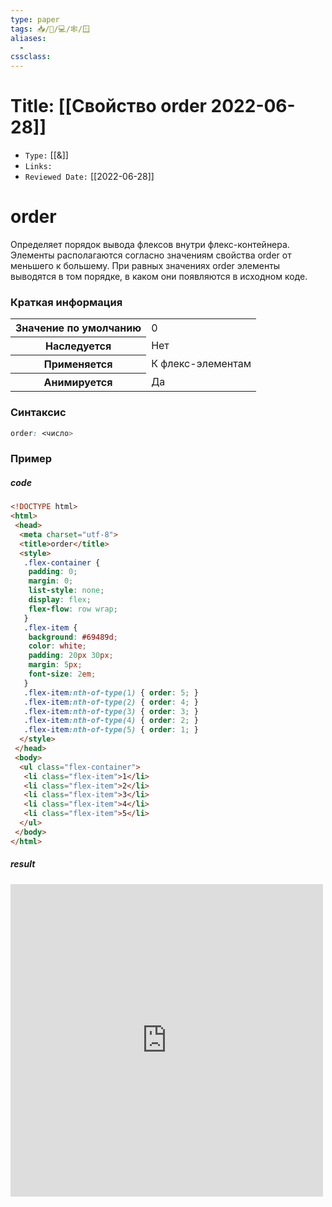 ```yaml
---
type: paper
tags: 📥️/📜️/💻/🕸/🪟
aliases:
  - 
cssclass: 
---
```




# Title: **[[Свойство order 2022-06-28]]**
- `Type:` [[&]]
- `Links:`
- `Reviewed Date:` [[2022-06-28]]

# order

Определяет порядок вывода флексов внутри флекс-контейнера. Элементы располагаются согласно значениям свойства order от меньшего к большему. При равных значениях order элементы выводятся в том порядке, в каком они появляются в исходном коде.

### Краткая информация
<table>
	<tbody>
		<tr>
			<th>Значение по умолчанию</th>
			<td>0</td>
		</tr>
		<tr>
			<th>Наследуется</th>
			<td>Нет</td>
		</tr>
		<tr>
			<th>Применяется</th>
			<td>К флекс-элементам</td>
		</tr>
		<tr>
			<th>Анимируется</th>
			<td>Да</td>
		</tr>
	</tbody>
</table>

### Синтаксис
```css
order: <число>
```

### Пример
##### code
```html
<!DOCTYPE html>
<html>
 <head>
  <meta charset="utf-8">
  <title>order</title>
  <style>
   .flex-container {
    padding: 0;
    margin: 0;
    list-style: none; 
    display: flex; 
    flex-flow: row wrap;
   }
   .flex-item {
    background: #69489d;
    color: white;
    padding: 20px 30px;
    margin: 5px; 
    font-size: 2em;
   }
   .flex-item:nth-of-type(1) { order: 5; }
   .flex-item:nth-of-type(2) { order: 4; }
   .flex-item:nth-of-type(3) { order: 3; }
   .flex-item:nth-of-type(4) { order: 2; }
   .flex-item:nth-of-type(5) { order: 1; }
  </style>
 </head>
 <body>
  <ul class="flex-container">
   <li class="flex-item">1</li>
   <li class="flex-item">2</li>
   <li class="flex-item">3</li>
   <li class="flex-item">4</li>
   <li class="flex-item">5</li>
  </ul>
 </body>
</html>
```

##### result
<iframe src="http://localhost:50000/order_original.html" style="background: white; border: none; width: 500px; height: 500px;"/></iframe>


